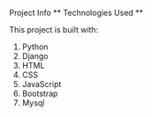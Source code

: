 Project Info 
** Technologies Used **

This project is built with:

1. Python
2. Django
3. HTML
4. CSS
5. JavaScript
6. Bootstrap
7. Mysql
